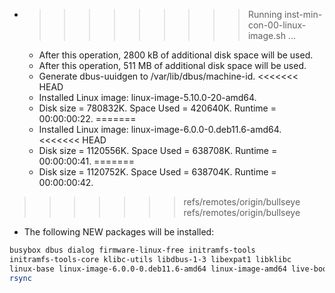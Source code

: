 * >>>>>>>>> Running inst-min-con-00-linux-image.sh ...
  * After this operation, 2800 kB of additional disk space will be used.
  * After this operation, 511 MB of additional disk space will be used.
  * Generate dbus-uuidgen to /var/lib/dbus/machine-id.
<<<<<<< HEAD
  * Installed Linux image: linux-image-5.10.0-20-amd64.
  * Disk size = 780832K. Space Used = 420640K. Runtime = 00:00:00:22.
=======
  * Installed Linux image: linux-image-6.0.0-0.deb11.6-amd64.
<<<<<<< HEAD
  * Disk size = 1120556K. Space Used = 638708K. Runtime = 00:00:00:41.
=======
  * Disk size = 1120752K. Space Used = 638704K. Runtime = 00:00:00:42.
>>>>>>> refs/remotes/origin/bullseye
>>>>>>> refs/remotes/origin/bullseye
  * The following NEW packages will be installed:
  ```bash
busybox dbus dialog firmware-linux-free initramfs-tools
initramfs-tools-core klibc-utils libdbus-1-3 libexpat1 libklibc
linux-base linux-image-6.0.0-0.deb11.6-amd64 linux-image-amd64 live-boot live-boot-initramfs-tools
rsync
  ```
